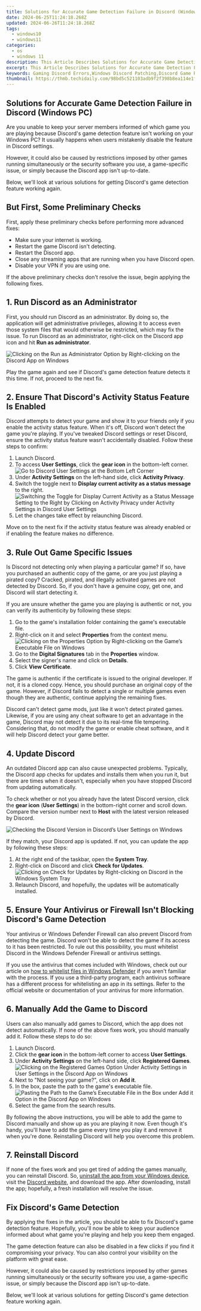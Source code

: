 ```yaml
---
title: Solutions for Accurate Game Detection Failure in Discord (Windows PC)
date: 2024-06-25T11:24:18.268Z
updated: 2024-06-26T11:24:18.268Z
tags:
  - windows10
  - windows11
categories:
  - os
  - windows 11
description: This Article Describes Solutions for Accurate Game Detection Failure in Discord (Windows PC)
excerpt: This Article Describes Solutions for Accurate Game Detection Failure in Discord (Windows PC)
keywords: Gaming Discord Errors,Windows Discord Patching,Discord Game Recognition,Accurate Games Detect,Fix Disconnect Failure,PC Gaming Assist,Error-Free Discord Games
thumbnail: https://thmb.techidaily.com/98bd5c521103adb9f2f398b8ea114e1ff33040cece118b77c428c885565f6981.jpg
---
```


## Solutions for Accurate Game Detection Failure in Discord (Windows PC)

 Are you unable to keep your server members informed of which game you are playing because Discord's game detection feature isn't working on your Windows PC? It usually happens when users mistakenly disable the feature in Discord settings.

 However, it could also be caused by restrictions imposed by other games running simultaneously or the security software you use, a game-specific issue, or simply because the Discord app isn't up-to-date.

 Below, we'll look at various solutions for getting Discord's game detection feature working again.

## But First, Some Preliminary Checks

 First, apply these preliminary checks before performing more advanced fixes:

* Make sure your internet is working.
* Restart the game Discord isn't detecting.
* Restart the Discord app.
* Close any streaming apps that are running when you have Discord open.
* Disable your VPN if you are using one.

 If the above preliminary checks don't resolve the issue, begin applying the following fixes.

## 1\. Run Discord as an Administrator

 First, you should run Discord as an administrator. By doing so, the application will get administrative privileges, allowing it to access even those system files that would otherwise be restricted, which may fix the issue. To run Discord as an administrator, right-click on the Discord app icon and hit **Run as administrator**.

![Clicking on the Run as Administrator Option by Right-clicking on the Discord App on Windows](https://static1.makeuseofimages.com/wordpress/wp-content/uploads/2022/10/1-Clicking-on-the-Run-as-Administrator-Option-by-Right-clicking-on-the-Discord-App-on-Windows-1.jpg)

 Play the game again and see if Discord's game detection feature detects it this time. If not, proceed to the next fix.

## 2\. Ensure That Discord's Activity Status Feature Is Enabled

 Discord attempts to detect your game and show it to your friends only if you enable the activity status feature. When it's off, Discord won't detect the game you're playing. If you've tweaked Discord settings or reset Discord, ensure the activity status feature wasn't accidentally disabled. Follow these steps to confirm:

1. Launch Discord.
2. To access **User Settings**, click the **gear icon** in the bottom-left corner.  
![Go to Discord User Settings at the Bottom Left Corner](https://static1.makeuseofimages.com/wordpress/wp-content/uploads/2023/05/2-go-to-discord-user-settings-at-the-bottom-left-corner.jpg)
3. Under **Activity Settings** on the left-hand side, click **Activity Privacy**.
4. Switch the toggle next to **Display current activity as a status message** to the right.  
![Switching the Toggle for Display Current Activity as a Status Message Setting to the Right by Clicking on Activity Privacy under Activity Settings in Discord User Settings](https://static1.makeuseofimages.com/wordpress/wp-content/uploads/2022/10/3-Switching-the-Toggle-for-Display-Current-Activity-as-a-Status-Message-Setting-to-the-Right-by-Clicking-on-Activity-Privacy-under-Activity-Settings-in-Discord-User-Settings-1.jpg)
5. Let the changes take effect by relaunching Discord.

 Move on to the next fix if the activity status feature was already enabled or if enabling the feature makes no difference.

## 3\. Rule Out Game Specific Issues

 Is Discord not detecting only when playing a particular game? If so, have you purchased an authentic copy of the game, or are you just playing a pirated copy? Cracked, pirated, and illegally activated games are not detected by Discord. So, if you don't have a genuine copy, get one, and Discord will start detecting it.

 If you are unsure whether the game you are playing is authentic or not, you can verify its authenticity by following these steps:

1. Go to the game's installation folder containing the game's executable file.
2. Right-click on it and select **Properties** from the context menu.  
![Clicking on the Properties Option by Right-clicking on the Game’s Executable File on Windows](https://static1.makeuseofimages.com/wordpress/wp-content/uploads/2022/10/4-Clicking-on-the-Properties-Option-by-Right-clicking-on-the-Game’s-Executable-File-on-Windows-1.jpg)
3. Go to the **Digital Signatures** tab in the **Properties** window.
4. Select the signer's name and click on **Details**.
5. Click **View Certificate**.

 The game is authentic if the certificate is issued to the original developer. If not, it is a cloned copy. Hence, you should purchase an original copy of the game. However, if Discord fails to detect a single or multiple games even though they are authentic, continue applying the remaining fixes.

 Discord can't detect game mods, just like it won't detect pirated games. Likewise, if you are using any cheat software to get an advantage in the game, Discord may not detect it due to its real-time file tempering. Considering that, do not modify the game or enable cheat software, and it will help Discord detect your game better.

## 4\. Update Discord

 An outdated Discord app can also cause unexpected problems. Typically, the Discord app checks for updates and installs them when you run it, but there are times when it doesn't, especially when you have stopped Discord from updating automatically.

 To check whether or not you already have the latest Discord version, click the **gear icon** (**User Settings**) in the bottom-right corner and scroll down. Compare the version number next to **Host** with the latest version released by Discord.

![Checking the Discord Version in Discord’s User Settings on Windows](https://static1.makeuseofimages.com/wordpress/wp-content/uploads/2022/10/7-Checking-the-Discord-Version-in-Discord’s-User-Settings-on-Windows.jpg)

 If they match, your Discord app is updated. If not, you can update the app by following these steps:

1. At the right end of the taskbar, open the **System Tray**.
2. Right-click on Discord and click **Check for Updates**.  
![Clicking on Check for Updates by Right-clicking on Discord in the Windows System Tray](https://static1.makeuseofimages.com/wordpress/wp-content/uploads/2022/10/8-Clicking-on-Check-for-Updates-by-Right-clicking-on-Discord-in-the-Windows-System-Tray.jpg)
3. Relaunch Discord, and hopefully, the updates will be automatically installed.

## 5\. Ensure Your Antivirus or Firewall Isn't Blocking Discord's Game Detection

 Your antivirus or Windows Defender Firewall can also prevent Discord from detecting the game. Discord won't be able to detect the game if its access to it has been restricted. To rule out this possibility, you must whitelist Discord in the Windows Defender Firewall or antivirus settings.

 If you use the antivirus that comes included with Windows, check out our article on [how to whitelist files in Windows Defender](https://www.makeuseof.com/how-to-whitelist-files-windows-defender/) if you aren't familiar with the process. If you use a third-party program, each antivirus software has a different process for whitelisting an app in its settings. Refer to the official website or documentation of your antivirus for more information.

## 6\. Manually Add the Game to Discord

 Users can also manually add games to Discord, which the app does not detect automatically. If none of the above fixes work, you should manually add it. Follow these steps to do so:

1. Launch Discord.
2. Click the **gear icon** in the bottom-left corner to access **User Settings**.
3. Under **Activity Settings** on the left-hand side, click **Registered Games**.  
![Clicking on the Registered Games Option Under Activity Settings in User Settings in the Discord App on Windows](https://static1.makeuseofimages.com/wordpress/wp-content/uploads/2022/10/9-Clicking-on-the-Registered-Games-Option-Under-Activity-Settings-in-User-Settings-in-the-Discord-App-on-Windows.jpg)
4. Next to "Not seeing your game?", click on **Add it**.
5. In the box, paste the path to the game's executable file.  
![Pasting the Path to the Game’s Executable File in the Box under Add it Option in the Discord App on Windows](https://static1.makeuseofimages.com/wordpress/wp-content/uploads/2022/10/11-Pasting-the-Path-to-the-Game’s-Executable-File-in-the-Box-under-Add-it-Option-in-the-Discord-App-on-Windows.jpg)
6. Select the game from the search results.

 By following the above instructions, you will be able to add the game to Discord manually and show up as you are playing it now. Even though it's handy, you'll have to add the game every time you play it and remove it when you're done. Reinstalling Discord will help you overcome this problem.

## 7\. Reinstall Discord

 If none of the fixes work and you get tired of adding the games manually, you can reinstall Discord. So, [uninstall the app from your Windows device](https://www.makeuseof.com/windows-11-different-ways-to-uninstall-software/), visit the [Discord website](https://discord.com/download), and download the app. After downloading, install the app; hopefully, a fresh installation will resolve the issue.

## Fix Discord's Game Detection

 By applying the fixes in the article, you should be able to fix Discord's game detection feature. Hopefully, you'll now be able to keep your audience informed about what game you're playing and help you keep them engaged.

 The game detection feature can also be disabled in a few clicks if you find it compromising your privacy. You can also control your visibility on the platform with great ease.

 However, it could also be caused by restrictions imposed by other games running simultaneously or the security software you use, a game-specific issue, or simply because the Discord app isn't up-to-date.

 Below, we'll look at various solutions for getting Discord's game detection feature working again.



<ins class="adsbygoogle"
      style="display:block"
      data-ad-client="ca-pub-7571918770474297"
      data-ad-slot="8358498916"
      data-ad-format="auto"
      data-full-width-responsive="true"></ins>